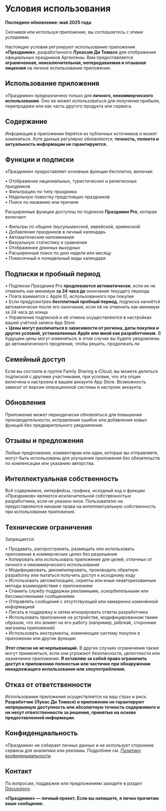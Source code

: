 # Условия использования  
  
**Последнее обновление: май 2025 года**  
  
*Скачивая или используя приложение, вы соглашаетесь с этими условиями.*  
  
Настоящие условия регулируют использование приложения **«Праздники»**, разработанного **Лукасом Ди Томасе** для отображения официальных праздников Аргентины. Вам предоставляется **ограниченная, неисключительная, непередаваемая и отзывная лицензия** на личное использование приложения.  
  
## Использование приложения  
  
«Праздники» предназначено только для **личного, некоммерческого использования**. Оно не может использоваться для получения прибыли, перепродажи или как часть другого продукта или сервиса.  
  
## Содержание  
  
Информация в приложении берётся из публичных источников и может изменяться. Хотя данные регулярно обновляются, **точность, полнота и актуальность информации не гарантируются.**  
  
## Функции и подписки  
  
«Праздники» предоставляет основные функции бесплатно, включая:  
  
• Отображение национальных, туристических и религиозных праздников  
• Фильтрацию по типу праздника  
• Недельную повестку предстоящих праздников  
• Поиск по названию или причине  
  
Расширенные функции доступны по подписке **Праздники Pro**, которая включает:  
  
• Фильтры по общине (мусульманской, еврейской, армянской)  
• Добавление праздников в личный календарь  
• Автоматические напоминания  
• Визуальную статистику и сравнения  
• Отображение длинных выходных  
• Расширенный поиск по дню недели или месяцу  
• Помесячный и понедельный виды календаря  
  
## Подписки и пробный период  
  
• Подписки Праздники Pro **продлеваются автоматически**, если их не отменить как минимум **за 24 часа до** окончания текущего периода  
• Плата взимается с Apple ID, использованного при покупке  
• Если предусмотрен **бесплатный пробный период**, подписка начнётся автоматически после его окончания, если её не отменить как минимум за 24 часа до конца  
• Управление подпиской и её отмена осуществляются в настройках вашей учётной записи App Store  
• **Цены могут различаться в зависимости от региона, даты покупки и других условий, установленных Apple или мной как разработчиком.** В будущем цены могут изменяться; в этом случае вы будете уведомлены до автоматического продления, чтобы решить, продолжать ли  
  
## Семейный доступ  
  
Если вы состоите в группе Family Sharing в iCloud, вы можете делиться подпиской с другими участниками, при условии, что эта опция включена и настроена в вашем аккаунте App Store. Возможность зависит от версии операционной системы и настроек аккаунта.  
  
## Обновления  
  
Приложение может периодически обновляться для повышения производительности, исправления ошибок или добавления новых функций без предварительного уведомления.  
  
## Отзывы и предложения  
  
Любые предложения, комментарии или идеи, которые вы отправляете, могут быть использованы для улучшения приложения без обязательств по компенсации или указанию авторства.  
  
## Интеллектуальная собственность  
  
Всё содержимое, интерфейсы, графика, исходный код и функции «Праздников» являются исключительной собственностью разработчика, если не указано иное. Пользователю не предоставляются никакие права на интеллектуальную собственность при использовании приложения.  
  
## Технические ограничения  
  
Запрещается:  
  
• Продавать, распространять, размещать или использовать приложение в коммерческих целях без разрешения  
• Копировать или использовать приложение для целей, отличных от личного и некоммерческого использования  
• Модифицировать, декомпилировать, производить обратную разработку или пытаться получить доступ к исходному коду  
• Использовать автоматизацию, скрипты или иные неавторизованные методы взаимодействия с приложением  
• Спамить службу поддержки рекламными, оскорбительными или бессмысленными сообщениями  
• Отправлять сообщения с отсутствующей или намеренно изменённой информацией  
• Писать в поддержку и затем игнорировать ответы разработчика  
• Использовать приложение на устройстве, модифицированном таким образом, что это влияет на его работу (например, jailbreak, сторонние магазины приложений)  
• Использовать инструменты, изменяющие систему покупок в приложении или другие функции  
  
**Этот список не исчерпывающий.** В других случаях ограничения также могут применяться, если они угрожают безопасности, целостности или назначению приложения. **Я оставляю за собой право ограничить доступ к приложению полностью или частично при обнаружении ненадлежащего использования или злоупотребления.**  
  
## Отказ от ответственности  
  
Использование приложения осуществляется на ваш страх и риск. **Разработчик (Лукас Ди Томасе) и приложение не гарантируют непрерывную доступность или абсолютную точность содержимого и не несут ответственности за решения, принятые на основе предоставленной информации.**  
  
## Конфиденциальность  
  
«Праздники» не собирает личных данных и не использует сторонние сервисы для аналитики или рекламы. Подробнее см. [Политику конфиденциальности](https://lucasditomase.github.io/feriados/ru/privacy-policy).  
  
## Контакт  
  
По вопросам, поддержке или предложениям заходите в раздел [Discussions](https://github.com/lucasditomase/feriados/discussions).  
  
**«Праздники» — личный проект. Если вы напишете, я лично прочитаю ваше сообщение.**  
